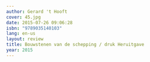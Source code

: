 ```yaml
---
author: Gerard 't Hooft
cover: 45.jpg
date: 2015-07-26 09:06:28
isbn: "9789035140103"
lang: en-us
layout: review
title: Bouwstenen van de schepping / druk Heruitgave
year: 2015
---
```


